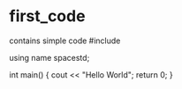 # first_code
contains simple code
#include <iostream>

using name spacestd;

int main() {
  cout << "Hello World";
  return 0;
}
